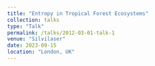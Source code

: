 ```yaml
---
title: "Entropy in Tropical Forest Ecosystems"
collection: talks
type: "Talk"
permalink: /talks/2012-03-01-talk-1
venue: "Silvilaser"
date: 2023-09-15
location: "London, UK"
---
```



